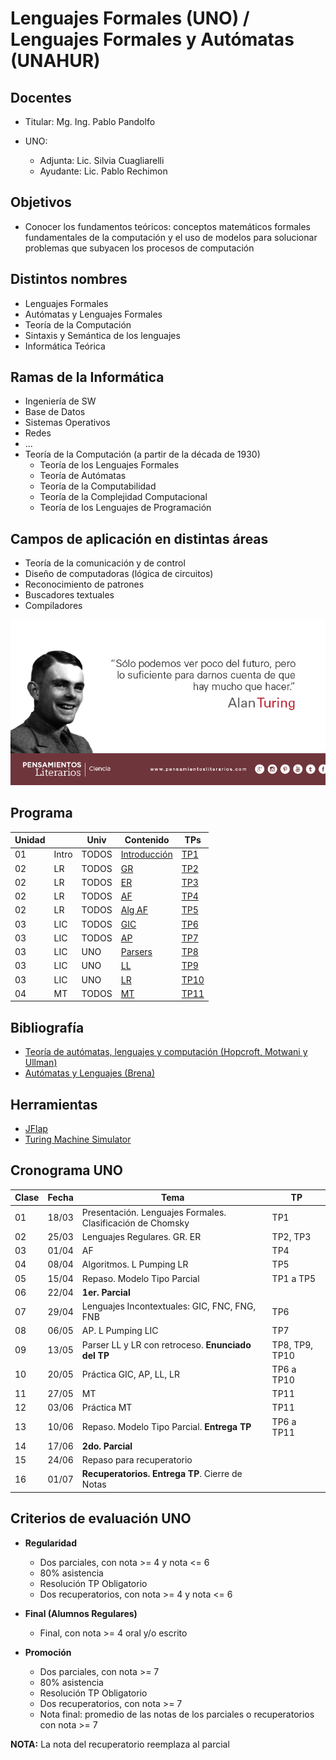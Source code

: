 # Lenguajes Formales (UNO) / Lenguajes Formales y Autómatas (UNAHUR)

## Docentes

* Titular: Mg. Ing. Pablo Pandolfo

* UNO:
  * Adjunta: Lic. Silvia Cuagliarelli
  * Ayudante: Lic. Pablo Rechimon

## Objetivos

* Conocer los fundamentos teóricos: conceptos matemáticos formales fundamentales de la computación y el uso de modelos para solucionar problemas que subyacen los procesos de computación

## Distintos nombres

* Lenguajes Formales
* Autómatas y Lenguajes Formales
* Teoría de la Computación
* Sintaxis y Semántica de los lenguajes
* Informática Teórica

## Ramas de la Informática

* Ingeniería de SW
* Base de Datos
* Sistemas Operativos
* Redes
* ...
* Teoría de la Computación (a partir de la década de 1930)
  * Teoría de los Lenguajes Formales
  * Teoría de Autómatas
  * Teoría de la Computabilidad
  * Teoría de la Complejidad Computacional
  * Teoría de los Lenguajes de Programación

## Campos de aplicación en distintas áreas

* Teoría de la comunicación y de control
* Diseño de computadoras (lógica de circuitos)
* Reconocimiento de patrones
* Buscadores textuales
* Compiladores

![Alan Turing](doc/img/turing2.png)

## Programa

| Unidad |       | Univ  | Contenido                                 | TPs                       |
| --     | --    | --    | --                                        | --                        |
| 01     | Intro | TODOS | [Introducción](doc/01-intro.ipynb)        | [TP1](tps/01-intro.ipynb) |
| 02     | LR    | TODOS | [GR](doc/02-gr.ipynb)                     | [TP2](tps/02-gr.md)       |
| 02     | LR    | TODOS | [ER](doc/03-er.ipynb)                     | [TP3](tps/03-er.md)       |
| 02     | LR    | TODOS | [AF](doc/04-af.ipynb)                     | [TP4](tps/04-af.md)       |
| 02     | LR    | TODOS | [Alg AF](doc/05-algaf-contenido.md)       | [TP5](tps/05-algaf.md)    |
| 03     | LIC   | TODOS | [GIC](doc/06-gic-contenido.md)            | [TP6](tps/06-gic.md)      |
| 03     | LIC   | TODOS | [AP](doc/07-ap-contenido.md)              | [TP7](tps/07-ap.md)       |
| 03     | LIC   | UNO   | [Parsers](doc/08-parsers-contenido.md)    | [TP8](tps/08-parsers.md)  |
| 03     | LIC   | UNO   | [LL](doc/09-asd-contenido.md)             | [TP9](tps/09-asd.md)      |
| 03     | LIC   | UNO   | [LR](doc/10-asa-contenido.md)             | [TP10](tps/10-asa.md)     |
| 04     | MT    | TODOS | [MT](doc/11-mt-contenido.md)              | [TP11](tps/11-mt.md)      |

## Bibliografía

* [Teoría de autómatas, lenguajes y computación (Hopcroft, Motwani y Ullman)](biblio/Teoria%20de%20automatas,%20lenguajes%20y%20computacion%20(Hopcroft).pdf)
* [Autómatas y Lenguajes (Brena)](biblio/Automatas%20y%20Lenguajes%20(Brena).pdf)

## Herramientas

* [JFlap](https://www.jflap.org/)
* [Turing Machine Simulator](https://turingmachinesimulator.com)

## Cronograma UNO

| **Clase** | **Fecha** | **Tema**                                                   | **TP**         |
| --        | --        | --                                                         | --             |
| 01        | 18/03     | Presentación. Lenguajes Formales. Clasificación de Chomsky | TP1            |
| 02        | 25/03     | Lenguajes Regulares. GR. ER                                | TP2, TP3       |
| 03        | 01/04     | AF                                                         | TP4            |
| 04        | 08/04     | Algoritmos. L Pumping LR                                   | TP5            |
| 05        | 15/04     | Repaso. Modelo Tipo Parcial                                | TP1 a TP5      |
| 06        | 22/04     | **1er. Parcial**                                           |                |
| 07        | 29/04     | Lenguajes Incontextuales: GIC, FNC, FNG, FNB               | TP6            |
| 08        | 06/05     | AP. L Pumping LIC                                          | TP7            |
| 09        | 13/05     | Parser LL y LR con retroceso. **Enunciado del TP**         | TP8, TP9, TP10 |
| 10        | 20/05     | Práctica GIC, AP, LL, LR                                   | TP6 a TP10     |
| 11        | 27/05     | MT                                                         | TP11           |
| 12        | 03/06     | Práctica MT                                                | TP11           |
| 13        | 10/06     | Repaso. Modelo Tipo Parcial. **Entrega TP**                | TP6 a TP11     |
| 14        | 17/06     | **2do. Parcial**                                           |                |
| 15        | 24/06     | Repaso para recuperatorio                                  |                |
| 16        | 01/07     | **Recuperatorios. Entrega TP**. Cierre de Notas            |                |

## Criterios de evaluación UNO

* **Regularidad**
  * Dos parciales, con nota >= 4 y nota <= 6
  * 80% asistencia
  * Resolución TP Obligatorio
  * Dos recuperatorios, con nota >= 4 y nota <= 6

* **Final (Alumnos Regulares)**
  * Final, con nota >= 4 oral y/o escrito

* **Promoción**
  * Dos parciales, con nota >= 7
  * 80% asistencia
  * Resolución TP Obligatorio
  * Dos recuperatorios, con nota >= 7
  * Nota final: promedio de las notas de los parciales o recuperatorios con nota >= 7

**NOTA:** La nota del recuperatorio reemplaza al parcial
